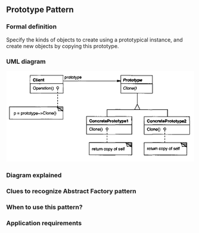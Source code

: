 ## Prototype Pattern

### Formal definition

Specify the kinds of objects to create using a prototypical instance, and create new objects by copying this prototype.

### UML diagram

![Source book: Design Patterns, Elements of Reusable Object-Oriented Software](https://github.com/osotorrio/designpatterns/blob/master/GangOfFour.Patterns/Creational/Prototype/uml_diagram.png)

### Diagram explained

### Clues to recognize Abstract Factory pattern

### When to use this pattern?

### Application requirements

